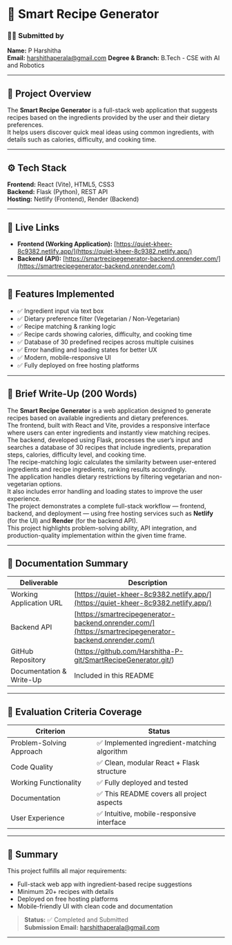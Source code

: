 # 🍳 Smart Recipe Generator

### 👩‍💻 Submitted by
**Name:** P Harshitha   
**Email:** harshithaperala@gmail.com 
**Degree & Branch:** B.Tech - CSE with AI and Robotics  

---

## 🚀 Project Overview
The **Smart Recipe Generator** is a full-stack web application that suggests recipes based on the ingredients provided by the user and their dietary preferences.  
It helps users discover quick meal ideas using common ingredients, with details such as calories, difficulty, and cooking time.  

---

## ⚙️ Tech Stack
**Frontend:** React (Vite), HTML5, CSS3  
**Backend:** Flask (Python), REST API  
**Hosting:** Netlify (Frontend), Render (Backend)

---

## 🔗 Live Links
- **Frontend (Working Application):** [https://quiet-kheer-8c9382.netlify.app/](https://quiet-kheer-8c9382.netlify.app/)  
- **Backend (API):** [https://smartrecipegenerator-backend.onrender.com/](https://smartrecipegenerator-backend.onrender.com/)

---

## 🧩 Features Implemented
- ✅ Ingredient input via text box  
- ✅ Dietary preference filter (Vegetarian / Non-Vegetarian)  
- ✅ Recipe matching & ranking logic  
- ✅ Recipe cards showing calories, difficulty, and cooking time  
- ✅ Database of 30 predefined recipes across multiple cuisines  
- ✅ Error handling and loading states for better UX  
- ✅ Modern, mobile-responsive UI  
- ✅ Fully deployed on free hosting platforms  

---

## 🧠 Brief Write-Up (200 Words)
The **Smart Recipe Generator** is a web application designed to generate recipes based on available ingredients and dietary preferences.  
The frontend, built with React and Vite, provides a responsive interface where users can enter ingredients and instantly view matching recipes.  
The backend, developed using Flask, processes the user’s input and searches a database of 30 recipes that include ingredients, preparation steps, calories, difficulty level, and cooking time.  
The recipe-matching logic calculates the similarity between user-entered ingredients and recipe ingredients, ranking results accordingly.  
The application handles dietary restrictions by filtering vegetarian and non-vegetarian options.  
It also includes error handling and loading states to improve the user experience.  
The project demonstrates a complete full-stack workflow — frontend, backend, and deployment — using free hosting services such as **Netlify** (for the UI) and **Render** (for the backend API).  
This project highlights problem-solving ability, API integration, and production-quality implementation within the given time frame.

---

## 📘 Documentation Summary
| Deliverable | Description |
|--------------|-------------|
| Working Application URL | [https://quiet-kheer-8c9382.netlify.app/](https://quiet-kheer-8c9382.netlify.app/) |
| Backend API | [https://smartrecipegenerator-backend.onrender.com/](https://smartrecipegenerator-backend.onrender.com/) |
| GitHub Repository | (https://github.com/Harshitha-P-git/SmartRecipeGenerator.git/) |
| Documentation & Write-Up | Included in this README |

---

## 🧮 Evaluation Criteria Coverage
| Criterion | Status |
|------------|---------|
| Problem-Solving Approach | ✅ Implemented ingredient-matching algorithm |
| Code Quality | ✅ Clean, modular React + Flask structure |
| Working Functionality | ✅ Fully deployed and tested |
| Documentation | ✅ This README covers all project aspects |
| User Experience | ✅ Intuitive, mobile-responsive interface |


---

## 🏁 Summary
This project fulfills all major requirements:  
- Full-stack web app with ingredient-based recipe suggestions  
- Minimum 20+ recipes with details  
- Deployed on free hosting platforms  
- Mobile-friendly UI with clean code and documentation  

> **Status:** ✅ Completed and Submitted  
> **Submission Email:** harshithaperala@gmail.com 

---
